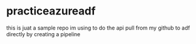 # practiceazureadf
this is juat a sample repo im using to do the api pull from my github to adf directly by creating a pipeline 
